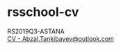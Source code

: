 # rsschool-cv
RS2019Q3-ASTANA  
[CV - Abzal.Tankibayev@outlook.com](https://AbzalT.github.io/rsschool-cv/cv)
